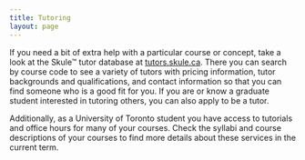 ```yaml
---
title: Tutoring
layout: page
---
```


If you need a bit of extra help with a particular course or concept, take a look at the Skule™ tutor database at [tutors.skule.ca](http://tutors.skule.ca/). There you can search by course code to see a variety of tutors with pricing information, tutor backgrounds and qualifications, and contact information so that you can find someone who is a good fit for you. If you are or know a graduate student interested in tutoring others, you can also apply to be a tutor.

Additionally, as a University of Toronto student you have access to tutorials and office hours for many of your courses. Check the syllabi and course descriptions of your courses to find more details about these services in the current term.
